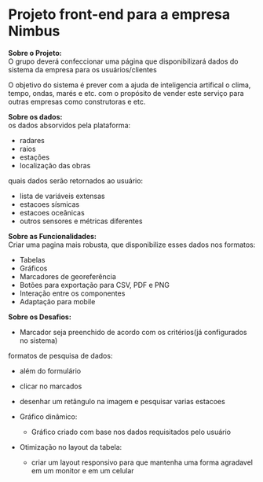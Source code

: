 <h1>Projeto front-end para a empresa Nimbus</h1>

**Sobre o Projeto:** <br>
O grupo deverá confeccionar uma página que disponibilizará dados do sistema da empresa para os usuários/clientes

O objetivo do sistema é prever com a ajuda de inteligencia artifical o clima, tempo, ondas, marés e etc. 
com o propósito de vender este serviço para outras empresas como construtoras e etc.

**Sobre os dados:** <br>
os dados absorvidos pela plataforma:
  * radares
  * raios
  * estações
  * localização das obras
    
quais dados serão retornados ao usuário:
  * lista de variáveis extensas
  * estacoes sísmicas
  * estacoes oceânicas
  * outros sensores e métricas diferentes

**Sobre as Funcionalidades:** <br>
 Criar uma pagina mais robusta, que disponibilize esses dados nos formatos:
  * Tabelas
  * Gráficos
  * Marcadores de georeferência
  * Botões para exportação para CSV, PDF e PNG
  * Interação entre os componentes
  * Adaptação para mobile

**Sobre os Desafios:** <br>
 * Marcador seja preenchido de acordo com os critérios(já configurados no sistema)

 formatos de pesquisa de dados:
  * além do formulário
  * clicar no marcados
  * desenhar um retângulo na imagem e pesquisar varias estacoes

 * Gráfico dinâmico:
   * Gráfico criado com base nos dados requisitados pelo usuário

 * Otimização no layout da tabela:
   * criar um layout responsivo para que mantenha uma forma agradavel em um monitor e em um celular
